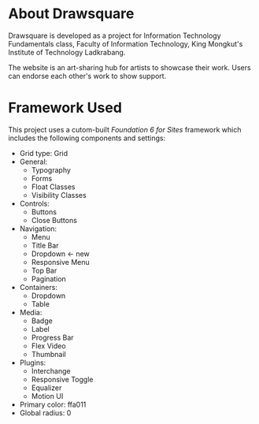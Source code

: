 # About Drawsquare
Drawsquare is developed as a project for Information Technology Fundamentals class, Faculty of Information Technology, King Mongkut's Institute of Technology Ladkrabang.

The website is an art-sharing hub for artists to showcase their work. Users can endorse each other's work to show support.

# Framework Used
This project uses a cutom-built *Foundation 6 for Sites* framework which includes the following components and settings:
* Grid type: Grid
* General:
  - Typography
  - Forms
  - Float Classes
  - Visibility Classes
* Controls:
  - Buttons
  - Close Buttons
* Navigation:
  - Menu
  - Title Bar
  - Dropdown <- new
  - Responsive Menu
  - Top Bar
  - Pagination
* Containers:
  - Dropdown
  - Table
* Media:
  - Badge
  - Label
  - Progress Bar
  - Flex Video
  - Thumbnail
* Plugins:
  - Interchange
  - Responsive Toggle
  - Equalizer
  - Motion UI
* Primary color: ffa011
* Global radius: 0
